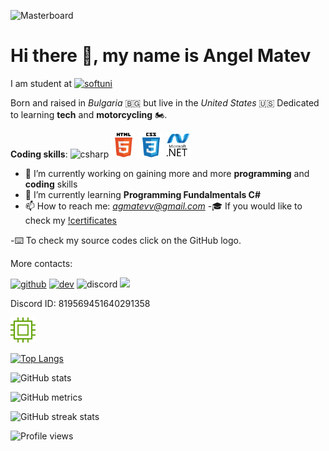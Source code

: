 ![Masterboard](https://image.jimcdn.com/app/cms/image/transf/none/path/sc450581ea0a9abd9/backgroundarea/i4e8c91778c3d459c/version/1489131194/image.gif)
# Hi there 👋, my name is **Angel Matev**
I am student at [<img src='https://softuni.bg/content/images/svg-logos/software-university-logo.svg' alt='softuni' height='40'>](https://softuni.org/blog/what-is-softuni/)

Born and raised in *Bulgaria* :bulgaria: but live in the *United States* :us:
Dedicated to learning **tech** and **motorcycling** :motorcycle:.

**Coding skills**: <img src='https://ih0.redbubble.net/image.416412087.0587/pp,550x550.jpg' alt='csharp' height='40'>  <img src ='https://raw.githubusercontent.com/devicons/devicon/master/icons/html5/html5-original-wordmark.svg' alt='html5' height='40'> <img src='https://raw.githubusercontent.com/devicons/devicon/master/icons/css3/css3-original-wordmark.svg' atl='css' height="40"> <img src='https://raw.githubusercontent.com/devicons/devicon/master/icons/dot-net/dot-net-original-wordmark.svg' alt='netcore' height="40">

- 🔭 I’m currently working on gaining more and more **programming** and **coding** skills 
- 🌱 I’m currently learning **Programming Fundalmentals C#** 
- 📫 How to reach me: *agmatevv@gmail.com*
-:mortar_board: If you would like to check my [!certificates](https://github.com/achkatam/achkatam/blob/main/certificates.md)

-:keyboard: To check my source codes click on the GitHub logo.

More contacts:

[<img src='https://cdn.jsdelivr.net/npm/simple-icons@3.0.1/icons/github.svg' alt='github' height='40'>](https://github.com/achkatam?tab=repositories)  [<img src='https://cdn.jsdelivr.net/npm/simple-icons@3.0.1/icons/dev-dot-to.svg' alt='dev' height='40'>](https://dev.to/achkatam)  <img src='https://cdn.jsdelivr.net/npm/simple-icons@3.0.1/icons/discord.svg' alt='discord' height='40'> [<img src='https://logos-world.net/wp-content/uploads/2020/04/Linkedin-Logo-2011-2019.png' atl='linkedinlogo' height="40">](https://www.linkedin.com/in/angel-matev-8b68a8243/)

Discord ID: 819569451640291358

<a href='https://docs.github.com/en/developers'><img src='https://raw.githubusercontent.com/acervenky/animated-github-badges/master/assets/devbadge.gif' width='40' height='40'></a> 


[![Top Langs](https://github-readme-stats.vercel.app/api/top-langs/?username=achkatam)](https://github.com/anuraghazra/github-readme-stats)

![GitHub stats](https://github-readme-stats.vercel.app/api?username=achkatam&show_icons=true)  

![GitHub metrics](https://metrics.lecoq.io/achkatam)  

![GitHub streak stats](https://github-readme-streak-stats.herokuapp.com/?user=achkatam)  

![Profile views](https://gpvc.arturio.dev/achkatam)  
